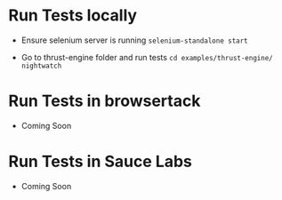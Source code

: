 # Run Tests locally
- Ensure selenium server is running
`selenium-standalone start`

- Go to thrust-engine folder and run tests
`cd examples/thrust-engine/`
`nightwatch`

# Run Tests in browsertack
- Coming Soon

# Run Tests in Sauce Labs
- Coming Soon